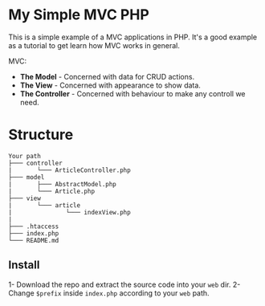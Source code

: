 # My Simple MVC PHP

This is a simple example of a MVC applications in PHP. It's a good example as a tutorial to get learn how MVC works in general.

MVC:

* **The Model** - Concerned with data for CRUD actions.
* **The View** - Concerned with appearance to show data.
* **The Controller** - Concerned with behaviour to make any controll we need.

# Structure
```
Your path
├─── controller
|		└─── ArticleController.php
├─── model
|		├─── AbstractModel.php
|		└─── Article.php
├─── view
|		└─── article
|				└─── indexView.php
|
├─── .htaccess
├─── index.php
└─── README.md
```

## Install

1- Download the repo and extract the source code into your `web` dir.
2- Change `$prefix` inside `index.php` according to your `web` path.

